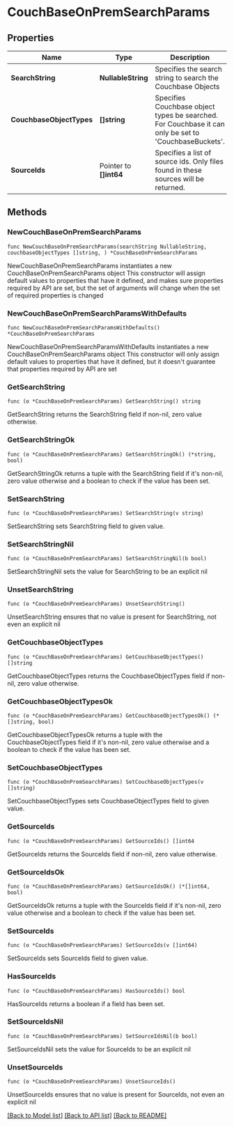 # CouchBaseOnPremSearchParams

## Properties

Name | Type | Description | Notes
------------ | ------------- | ------------- | -------------
**SearchString** | **NullableString** | Specifies the search string to search the Couchbase Objects | 
**CouchbaseObjectTypes** | **[]string** | Specifies Couchbase object types be searched. For Couchbase it can only be set to &#39;CouchbaseBuckets&#39;. | 
**SourceIds** | Pointer to **[]int64** | Specifies a list of source ids. Only files found in these sources will be returned. | [optional] 

## Methods

### NewCouchBaseOnPremSearchParams

`func NewCouchBaseOnPremSearchParams(searchString NullableString, couchbaseObjectTypes []string, ) *CouchBaseOnPremSearchParams`

NewCouchBaseOnPremSearchParams instantiates a new CouchBaseOnPremSearchParams object
This constructor will assign default values to properties that have it defined,
and makes sure properties required by API are set, but the set of arguments
will change when the set of required properties is changed

### NewCouchBaseOnPremSearchParamsWithDefaults

`func NewCouchBaseOnPremSearchParamsWithDefaults() *CouchBaseOnPremSearchParams`

NewCouchBaseOnPremSearchParamsWithDefaults instantiates a new CouchBaseOnPremSearchParams object
This constructor will only assign default values to properties that have it defined,
but it doesn't guarantee that properties required by API are set

### GetSearchString

`func (o *CouchBaseOnPremSearchParams) GetSearchString() string`

GetSearchString returns the SearchString field if non-nil, zero value otherwise.

### GetSearchStringOk

`func (o *CouchBaseOnPremSearchParams) GetSearchStringOk() (*string, bool)`

GetSearchStringOk returns a tuple with the SearchString field if it's non-nil, zero value otherwise
and a boolean to check if the value has been set.

### SetSearchString

`func (o *CouchBaseOnPremSearchParams) SetSearchString(v string)`

SetSearchString sets SearchString field to given value.


### SetSearchStringNil

`func (o *CouchBaseOnPremSearchParams) SetSearchStringNil(b bool)`

 SetSearchStringNil sets the value for SearchString to be an explicit nil

### UnsetSearchString
`func (o *CouchBaseOnPremSearchParams) UnsetSearchString()`

UnsetSearchString ensures that no value is present for SearchString, not even an explicit nil
### GetCouchbaseObjectTypes

`func (o *CouchBaseOnPremSearchParams) GetCouchbaseObjectTypes() []string`

GetCouchbaseObjectTypes returns the CouchbaseObjectTypes field if non-nil, zero value otherwise.

### GetCouchbaseObjectTypesOk

`func (o *CouchBaseOnPremSearchParams) GetCouchbaseObjectTypesOk() (*[]string, bool)`

GetCouchbaseObjectTypesOk returns a tuple with the CouchbaseObjectTypes field if it's non-nil, zero value otherwise
and a boolean to check if the value has been set.

### SetCouchbaseObjectTypes

`func (o *CouchBaseOnPremSearchParams) SetCouchbaseObjectTypes(v []string)`

SetCouchbaseObjectTypes sets CouchbaseObjectTypes field to given value.


### GetSourceIds

`func (o *CouchBaseOnPremSearchParams) GetSourceIds() []int64`

GetSourceIds returns the SourceIds field if non-nil, zero value otherwise.

### GetSourceIdsOk

`func (o *CouchBaseOnPremSearchParams) GetSourceIdsOk() (*[]int64, bool)`

GetSourceIdsOk returns a tuple with the SourceIds field if it's non-nil, zero value otherwise
and a boolean to check if the value has been set.

### SetSourceIds

`func (o *CouchBaseOnPremSearchParams) SetSourceIds(v []int64)`

SetSourceIds sets SourceIds field to given value.

### HasSourceIds

`func (o *CouchBaseOnPremSearchParams) HasSourceIds() bool`

HasSourceIds returns a boolean if a field has been set.

### SetSourceIdsNil

`func (o *CouchBaseOnPremSearchParams) SetSourceIdsNil(b bool)`

 SetSourceIdsNil sets the value for SourceIds to be an explicit nil

### UnsetSourceIds
`func (o *CouchBaseOnPremSearchParams) UnsetSourceIds()`

UnsetSourceIds ensures that no value is present for SourceIds, not even an explicit nil

[[Back to Model list]](../README.md#documentation-for-models) [[Back to API list]](../README.md#documentation-for-api-endpoints) [[Back to README]](../README.md)


